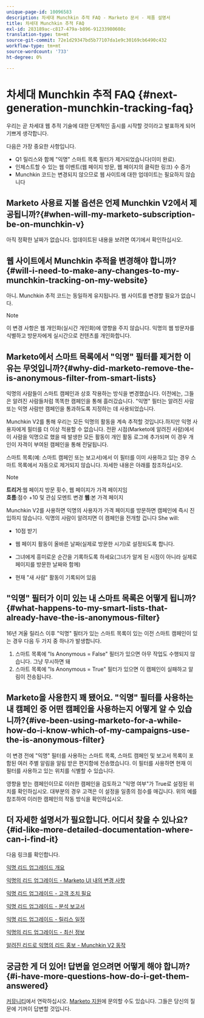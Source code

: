 ```yaml
---
unique-page-id: 10096583
description: 차세대 Munchkin 추적 FAQ - Marketo 문서 - 제품 설명서
title: 차세대 Munchkin 추적 FAQ
exl-id: 283189ac-c817-479a-b896-91233980608c
translation-type: tm+mt
source-git-commit: 72e1d29347bd5b77107da1e9c30169cb6490c432
workflow-type: tm+mt
source-wordcount: '733'
ht-degree: 0%

---
```


# 차세대 Munchkin 추적 FAQ {#next-generation-munchkin-tracking-faq}

우리는 곧 차세대 웹 추적 기술에 대한 단계적인 출시를 시작할 것이라고 발표하게 되어 기쁘게 생각합니다.

다음은 가장 중요한 사항입니다.

* Q1 릴리스와 함께 &quot;익명&quot; 스마트 목록 필터가 제거되었습니다(이미 완료).
* 인제스트할 수 있는 웹 이벤트(웹 페이지 방문, 웹 페이지의 클릭한 링크) 수 증가
* Munchkin 코드는 변경되지 않으므로 웹 사이트에 대한 업데이트는 필요하지 않습니다

## Marketo 사용료 지불 옵션은 언제 Munchkin V2에서 제공됩니까?{#when-will-my-marketo-subscription-be-on-munchkin-v}

아직 정확한 날짜가 없습니다. 업데이트된 내용을 보려면 여기에서 확인하십시오.

## 웹 사이트에서 Munchkin 추적을 변경해야 합니까?{#will-i-need-to-make-any-changes-to-my-munchkin-tracking-on-my-website}

아니. Munchkin 추적 코드는 동일하게 유지됩니다. 웹 사이트를 변경할 필요가 없습니다.

>[!NOTE]
>
>이 변경 사항은 웹 개인화(실시간 개인화)에 영향을 주지 않습니다. 익명의 웹 방문자를 식별하고 방문자에게 실시간으로 컨텐츠를 개인화합니다.

## Marketo에서 스마트 목록에서 &quot;익명&quot; 필터를 제거한 이유는 무엇입니까?{#why-did-marketo-remove-the-is-anonymous-filter-from-smart-lists}

익명의 사람들이 스마트 캠페인과 상호 작용하는 방식을 변경했습니다. 이전에는, 그들은 알려진 사람들처럼 똑똑한 캠페인을 통해 흘러갔습니다. &quot;익명&quot; 필터는 알려진 사람 또는 익명 사람만 캠페인을 통과하도록 지정하는 데 사용되었습니다.

Munchkin V2를 통해 우리는 모든 익명의 활동을 계속 추적할 것입니다.하지만 익명 사용자에게 필터를 더 이상 적용할 수 없습니다. 전환 시점(Marketo에 알려진 사람)에서 이 사람을 익명으로 했을 때 발생한 모든 활동이 개인 활동 로그에 추가되며 이 경우 개인이 자격이 부여된 캠페인을 통해 전달됩니다.

스마트 목록(예: 스마트 캠페인 또는 보고서)에서 이 필터를 이미 사용하고 있는 경우 스마트 목록에서 자동으로 제거되지 않습니다. 자세한 내용은 아래를 참조하십시오.

>[!NOTE]
>
>**트리거**:웹 페이지 방문 횟수, 웹 페이지가 가격 페이지임\
>**흐름**:점수 +10 및 관심 모멘트 변경
>**웹**:본 가격 페이지
>
>Munchkin V2를 사용하면 익명의 사용자가 가격 페이지를 방문하면 캠페인에 즉시 진입하지 않습니다. 익명의 사람이 알려지면 이 캠페인을 전개할 겁니다 She will:
>
>* 10점 받기
   >
   >
* 웹 페이지 활동이 올바른 날짜(실제로 방문한 시기)로 설정되도록 합니다.
   >
   >
* 그녀에게 흥미로운 순간을 기록하도록 하세요(그녀가 알게 된 시점이 아니라 실제로 페이지를 방문한 날짜와 함께)
   >
   >
* 현재 &quot;새 사람&quot; 활동이 기록되어 있음


## &quot;익명&quot; 필터가 이미 있는 내 스마트 목록은 어떻게 됩니까?{#what-happens-to-my-smart-lists-that-already-have-the-is-anonymous-filter}

16년 겨울 릴리스 이후 &quot;익명&quot; 필터가 있는 스마트 목록이 있는 이전 스마트 캠페인이 있는 경우 다음 두 가지 중 하나가 발생합니다.

1. 스마트 목록에 &quot;Is Anonymous = False&quot; 필터가 있으면 아무 작업도 수행되지 않습니다. 그냥 무시하면 돼
1. 스마트 목록에 &quot;Is Anonymous = True&quot; 필터가 있으면 이 캠페인이 실패하고 알림이 전송됩니다.

## Marketo을 사용한지 꽤 됐어요. &quot;익명&quot; 필터를 사용하는 내 캠페인 중 어떤 캠페인을 사용하는지 어떻게 알 수 있습니까?{#ive-been-using-marketo-for-a-while-how-do-i-know-which-of-my-campaigns-use-the-is-anonymous-filter}

이 변경 전에 &quot;익명&quot; 필터를 사용하는 스마트 목록, 스마트 캠페인 및 보고서 목록이 포함된 여러 주별 알림을 알림 받은 편지함에 전송했습니다. 이 필터를 사용하면 현재 이 필터를 사용하고 있는 위치를 식별할 수 있습니다.

영향을 받는 캠페인이므로 이러한 캠페인을 검토하고 &quot;익명 여부&quot;가 True로 설정된 위치를 확인하십시오. 대부분의 경우 고객은 이 설정을 일종의 점수를 매깁니다. 위의 예를 참조하여 이러한 캠페인의 작동 방식을 확인하십시오.

## 더 자세한 설명서가 필요합니다. 어디서 찾을 수 있나요?{#id-like-more-detailed-documentation-where-can-i-find-it}

다음 링크를 확인합니다.

[익명 리드 업그레이드 개요](https://nation.marketo.com/docs/DOC-2937)

[익명의 리드 업그레이드 - Marketo UI 내의 변경 사항](https://nation.marketo.com/docs/DOC-2938)

[익명 리드 업그레이드 - 고객 조치 필요](https://nation.marketo.com/docs/DOC-2939)

[익명 리드 업그레이드 - 분석 보고서](https://nation.marketo.com/docs/DOC-2940)

[익명 리드 업그레이드 - 릴리스 일정](https://nation.marketo.com/docs/DOC-2961)

[익명의 리드 업그레이드 - 최신 정보](https://nation.marketo.com/docs/DOC-2962)

[알려진 리드로 익명의 리드 홍보 - Munchkin V2 동작](https://nation.marketo.com/docs/DOC-2963)

## 궁금한 게 더 있어! 답변을 얻으려면 어떻게 해야 합니까?{#i-have-more-questions-how-do-i-get-them-answered}

[커뮤니티](https://nation.marketo.com/welcome)에서 연락하십시오. [Marketo 지원](https://nation.marketo.com/t5/Support/ct-p/Support)에 문의할 수도 있습니다. 그들은 당신의 질문에 기꺼이 답변할 것입니다.
